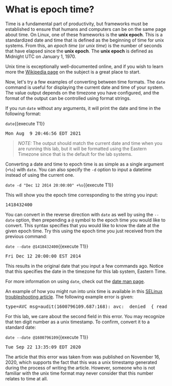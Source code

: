 # What is epoch time?

Time is a fundamental part of productivity, but frameworks must be established
to ensure that humans and computers can be on the same page about time.
On Linux, one of these frameworks is the __unix epoch__. This is a standardized
date and time that is defined as the beginning of time for unix systems.
From this, an _epoch time_ (or _unix time_) is the number of seconds
that have elapsed since the __unix epoch__. The __unix epoch__ is defined as
Midnight UTC on January 1, 1970.

Unix time is exceptionally well-documented online, and if you wish to learn more
the [Wikipedia page](https://en.wikipedia.org/wiki/Unix_time) on the subject is a great place to start.

Now, let's try a few examples of converting between time formats.
The `date` command is useful for displaying the current date and time of
your system. The value output depends on the timezone you have configured,
and the format of the output can be controlled using format strings.

If you run `date` without any arguments, it will print the date and time
in the following format:

`date`{{execute T1}}

<pre class=file>
Mon Aug  9 20:46:56 EDT 2021
</pre>

>_NOTE:_ The output should match the current date and time when you are
running this lab, but it will be formatted using the Eastern Timezone since
that is the default for the lab systems.

Converting a date and time to epoch time is as simple as a single argument (`+%s`)
with `date`. You can also specify the `-d` option to input a datetime instead of
using the current one.

`date -d "Dec 12 2014 20:00:00" +%s`{{execute T1}}

This will show you the epoch time corresponding to the string you input:

<pre class=file>
1418432400
</pre>

You can convert in the reverse direction with `date` as well by using the `--date`
option, then prepending a `@` symbol to the epoch time you would like to convert.
This syntax specifies that you would like to know the date at the given epoch time.
Try this using the epoch time you just received from the previous command:

`date --date @1418432400`{{execute T1}}

<pre class=file>
Fri Dec 12 20:00:00 EST 2014
</pre>

This results in the original date that you input a few commands ago.
Notice that this specifies the date in the timezone for this lab system,
Eastern Time.

For more information on using `date`, check out the [date man page](https://man7.org/linux/man-pages/man1/date.1.html).

An example of how you might run into unix time is available in this [SELinux troubleshooting article](https://www.redhat.com/sysadmin/selinux-denial2).
The following example error is given:

<pre class=file>
type=AVC msg=audit(1600796109.687:168): avc:  denied  { read } for  pid=3912 comm="rhsmcertd-worker" name="virt.module" dev="dm-0" ino=50331783 scontext=system_u:system_r:rhsmcertd_t:s0 tcontext=system_u:object_r:root_t:s0 tclass=file permissive=0
</pre>

For this lab, we care about the second field in this error. You may recognize
that ten digit number as a unix timestamp. To confirm, convert it to a standard
date:

`date --date @1600796109`{{execute T1}}

<pre class=file>
Tue Sep 22 13:35:09 EDT 2020
</pre>

The article that this error was taken from was published on November 16, 2020,
which supports the fact that this was a unix timestamp generated during the
process of writing the article. However, someone who is not familiar with the
unix time format may never consider that this number relates to time at all.
